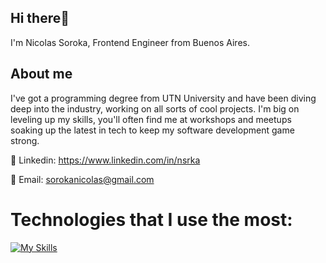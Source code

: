 ## Hi there👋  

I'm Nicolas Soroka,  Frontend Engineer from Buenos Aires.

## About me
  
I've got a programming degree from UTN University and have been diving deep into the industry, working on all sorts of cool projects. I'm big on leveling up my skills, you'll often find me at workshops and meetups soaking up the latest in tech to keep my software development game strong.
    
🔗 Linkedin: https://www.linkedin.com/in/nsrka

📧 Email: sorokanicolas@gmail.com
  
# Technologies that I use the most:  
 
[![My Skills](https://skillicons.dev/icons?i=js,typescript,html,css,react,nodejs,next,jest,redux,tailwind,nodejs,express,mongodb)](https://skillicons.dev)
